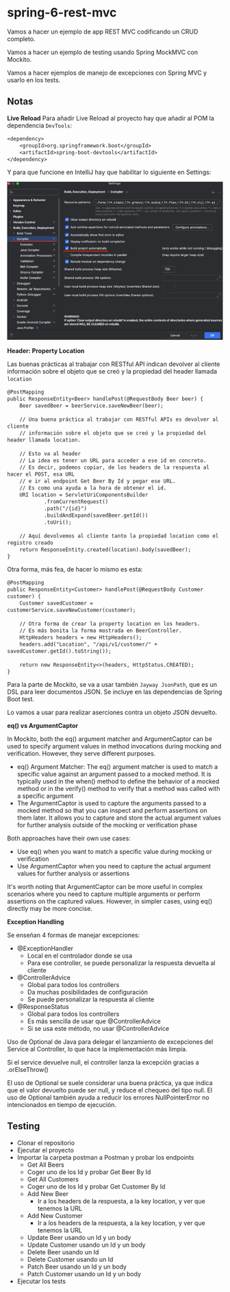 # spring-6-rest-mvc

Vamos a hacer un ejemplo de app REST MVC codificando un CRUD completo.

Vamos a hacer un ejemplo de testing usando Spring MockMVC con Mockito.

Vamos a hacer ejemplos de manejo de excepciones con Spring MVC y usarlo en los tests.

## Notas

**Live Reload**
Para añadir Live Reload al proyecto hay que añadir al POM la dependencia `DevTools`:

```
<dependency>
    <groupId>org.springframework.boot</groupId>
    <artifactId>spring-boot-devtools</artifactId>
</dependency>
```

Y para que funcione en IntelliJ hay que habilitar lo siguiente en Settings:

![alt DevTools](../images/03-DevTools.png)

**Header: Property Location**

Las buenas prácticas al trabajar con RESTful API indican devolver al cliente información sobre el objeto que se creó y la propiedad del header llamada `location` 

```
@PostMapping
public ResponseEntity<Beer> handlePost(@RequestBody Beer beer) {
    Beer savedBeer = beerService.saveNewBeer(beer);

    // Una buena práctica al trabajar con RESTful APIs es devolver al cliente
    // información sobre el objeto que se creó y la propiedad del header llamada location.

    // Esto va al header
    // La idea es tener un URL para acceder a ese id en concreto.
    // Es decir, podemos copiar, de los headers de la respuesta al hacer el POST, esa URL
    // e ir al endpoint Get Beer By Id y pegar ese URL.
    // Es como una ayuda a la hora de obtener el id.
    URI location = ServletUriComponentsBuilder
            .fromCurrentRequest()
            .path("/{id}")
            .buildAndExpand(savedBeer.getId())
            .toUri();

    // Aquí devolvemos al cliente tanto la propiedad location como el registro creado
    return ResponseEntity.created(location).body(savedBeer);
}
```

Otra forma, más fea, de hacer lo mismo es esta:

```
@PostMapping
public ResponseEntity<Customer> handlePost(@RequestBody Customer customer) {
    Customer savedCustomer = customerService.saveNewCustomer(customer);

    // Otra forma de crear la property location en los headers.
    // Es más bonita la forma mostrada en BeerController.
    HttpHeaders headers = new HttpHeaders();
    headers.add("Location", "/api/v1/customer/" + savedCustomer.getId().toString());

    return new ResponseEntity<>(headers, HttpStatus.CREATED);
}
```

Para la parte de Mockito, se va a usar también `Jayway JsonPath`, que es un DSL para leer documentos JSON. Se incluye en las dependencias de Spring Boot test.

Lo vamos a usar para realizar aserciones contra un objeto JSON devuelto.

**eq() vs ArgumentCaptor**

In Mockito, both the eq() argument matcher and ArgumentCaptor can be used to specify argument values in method invocations during mocking and verification. However, they serve different purposes.

- eq() Argument Matcher: The eq() argument matcher is used to match a specific value against an argument passed to a mocked method. It is typically used in the when() method to define the behavior of a mocked method or in the verify() method to verify that a method was called with a specific argument
- The ArgumentCaptor is used to capture the arguments passed to a mocked method so that you can inspect and perform assertions on them later. It allows you to capture and store the actual argument values for further analysis outside of the mocking or verification phase

Both approaches have their own use cases:

- Use eq() when you want to match a specific value during mocking or verification
- Use ArgumentCaptor when you need to capture the actual argument values for further analysis or assertions

It's worth noting that ArgumentCaptor can be more useful in complex scenarios where you need to capture multiple arguments or perform assertions on the captured values. However, in simpler cases, using eq() directly may be more concise.

**Exception Handling**

Se enseñan 4 formas de manejar excepciones:

- @ExceptionHandler
  - Local en el controlador donde se usa
  - Para ese controller, se puede personalizar la respuesta devuelta al cliente
- @ControllerAdvice
  - Global para todos los controllers
  - Da muchas posibilidades de configuración
  - Se puede personalizar la respuesta al cliente
- @ResponseStatus
  - Global para todos los controllers
  - Es más sencilla de usar que @ControllerAdvice
  - Si se usa este método, no usar @ControllerAdvice

Uso de Optional de Java para delegar el lanzamiento de excepciones del Service al Controller, lo que hace la implementación más limpia.

Si el service devuelve null, el controller lanza la excepción gracias a .orElseThrow()

El uso de Optional se suele considerar una buena práctica, ya que indica que el valor devuelto puede ser null, y reduce el chequeo del tipo null.
El uso de Optional también ayuda a reducir los errores NullPointerError no intencionados en tiempo de ejecución.

## Testing

- Clonar el repositorio
- Ejecutar el proyecto
- Importar la carpeta postman a Postman y probar los endpoints
  - Get All Beers
  - Coger uno de los Id y probar Get Beer By Id
  - Get All Customers
  - Coger uno de los Id y probar Get Customer By Id
  - Add New Beer
    - Ir a los headers de la respuesta, a la key location, y ver que tenemos la URL
  - Add New Customer
    - Ir a los headers de la respuesta, a la key location, y ver que tenemos la URL
  - Update Beer usando un Id y un body
  - Update Customer usando un Id y un body
  - Delete Beer usando un Id
  - Delete Customer usando un Id
  - Patch Beer usando un Id y un body
  - Patch Customer usando un Id y un body
- Ejecutar los tests